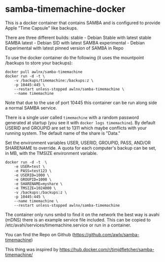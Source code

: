 # samba-timemachine-docker

This is a docker container that contains SAMBA and is configured to provide Apple "Time Capsule" like backups.

There are three different builds:
stable - Debian Stable with latest stable SAMBA
latest - Debian SID with latest SAMBA
experimental - Debian Experimental with latest pinned version of SAMBA in Repo

To use the docker container do the following (it uses the mountpoint /backups to store your backups):

```
docker pull awlnx/samba-timemachine
docker run -d -t \
    -v /backups/timemachine:/backups:z \
    -p 10445:445 \
    --restart unless-stopped awlnx/samba-timemachine \
    --name timemachine
```

Note that due to the use of port 10445 this container can be run along side a normal SAMBA service.

There is a single user called `timemachine` with a random password generated at startup (you see it with `docker logs timemachine`). By default USERID and GROUPID are set to 1311 which maybe conflicts with your running system. The default name of the share is "Data." 

Set the environment variables USER, USERID, GROUPID, PASS,  AND/OR SHARENAME to override. A quota for each computer's backup can be set, in MB, with the TMSIZE environment variable.

```
docker run -d -t  \
    -e USER=test \
    -e PASS=test123 \
    -e USERID=1000 \
    -e GROUPID=1000 \
    -e SHARENAME=myshare \
    -e TMSIZE=1024000 \
    -v /backups:/backups:z \
    -p 10445:445 \
    --name timemachine \
    --restart unless-stopped awlnx/samba-timemachine
```

The container only runs smbd to find it on the network the best way is avahi (mDNS) there is an example service file included. This can be copied to /etc/avahi/services/timemachine.service or run in a container.

You can find the Repo on Github (https://github.com/awlx/samba-timemachine)

This thing was inspired by https://hub.docker.com/r/timjdfletcher/samba-timemachine/
